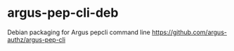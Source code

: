 argus-pep-cli-deb
=================

Debian packaging for Argus pepcli command line https://github.com/argus-authz/argus-pep-cli
